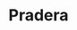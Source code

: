 ---
title: Pradera
departamento: Valle del Cauca
description: >-
  Es uno de los 42 municipios que conforman el departamento del Valle de Cauca
  en Colombia, localizado en la zona sur del departamento. Es un municipio de
  pequeños contrastes geográficos; con extensas y calientes cordilleras y
  praderas sembradas de caña de azúcar.
grafica_ubicacion_geografica: /charts/municipios/pradera/ubicacion_geografica.html
grafica_comunidades_focalizadas: /charts/municipios/pradera/comunidades_focalizadas.html
grafica_poblacion_genero: /charts/municipios/pradera/poblacion_genero.html
grafica_area_geografica_genero: /charts/municipios/pradera/area_geografica_genero.html
grafica_pertenencia_etnica: /charts/municipios/pradera/pertenencia_etnica.html
grafica_conflicto_identidad: /charts/municipios/pradera/conflicto_identidad.html
grafica_violencia_sexual: /charts/municipios/pradera/violencia_sexual.html
grafica_violencia_fisica: /charts/municipios/pradera/violencia_fisica.html
grafica_violencia_psicologica: /charts/municipios/pradera/violencia_psicologica.html
grafica_negligencia_abandono: /charts/municipios/pradera/negligencia_abandono.html
ficha: /fichas/pradera/ficha.pdf
centros_poblados_corregimientos:
  - La Granja
  - La Tupia
  - Lomitas
  - Potrerito
  - El Recreo
  - La Feria
  - La Cruz
distribucion_poblacional_hombres: 20895
distribucion_poblacional_mujeres: 22657
poblacion_discapacidad: 4574
asentamientos_indigenas: null
resguardos_indigenas: 1
consejos_comunitarios: 7
total_poblacion_victima: 7391
num_sujetos_reparacion_colectiva: 4
num_planes_retorno_reubicacion_colectiva: 2
territorio_entidades_snariv_sivjrnr:
  - >-
    Unidad para la Atención y Reparación Integral a las víctimas (UARIV)
    (SNARIV)
  - Unidad de Restitución de Tierras (URT) (SNARIV)
  - Departamento Administrativo para la Prosperidad Social (DPS) (SNARIV)
  - Ministerio del Interior (MinInterior) (SNARIV)
  - Ministerio de Justicia y del Derecho (MinJusticia) (SNARIV)
  - Agencia de Renovación del Territorio (ART) (SNARIV)
  - Instituto Colombiano de Bienestar Familiar (ICBF) (SNARIV)
  - Servicio Nacional de Aprendizaje (SENA) (SNARIV)
  - Ejército Nacional y Halotrust (Desminado humanitario civil) (SNARIV)
  - Secretaría de Agricultura Departamental (SNARIV)
  - Corporación Regional para el Desarrollo (SNARIV)
  - Jurisdicción Especial para la Paz (JEP) (SIVJRNR)
  - >-
    "Comisión para el Esclarecimiento de la Verdad, la Convivencia y la No
    Repeteción (CEV) (SIVJRNR)"
  - Secretarías de despacho de la administración local (SNARIV)
  - Personería (SNARIV)
priorizacion_convivencia_social_salud_mental: >-
  Tasa ajustada de mortalidad por VIH SIDA por 100.000 mujeres,Tasa ajustada de
  mortalidad por tumor maligno de mama por 100.000 mujeres,Morbilidad por
  condiciones Materno- perinatales,Tasa de mortalidad por IRA en menores de
  cinco años,Mortalidad materna y perinatal
region: Pacífico Medio, Alto Patía y Norte del Cauca
priorizacion_sexualidad_derechos_sexuales_reproductivos: >-
  "Discapacidad del movimiento de brazos, manos, piernas y cuerpo",Tasa de
  mortalidad en menores de un año por mil NV en zona rural,Tasa de mortalidad en
  menores de un año por mil NV afrodescendientes,El porcentaje de hogares con
  analfabetismo supera las cifras del departamento,Discapacidad del sistema
  nervioso,Atenciones en salud a población extranjera
priorizacion_gestion_diferencial_poblaciones_vulnerables: Morbilidad por condiciones mal clasificadas
priorizacion_fortalecimiento_autoridad_sanitaria: Morbilidad por condiciones mal clasificadas
eventos_salud_publica_predominantes:
  - Vigilancia en salud pública de la violencia de género e intrafamiliar
  - Dengue
  - Agresiones por animales potencialmente transmisores de rabia
  - Infección respiratoria aguda grave inusitada
  - Morbilidad materna extrema
  - Varicela individual
  - Bajo peso al nacer
  - Desnutrición aguda en menores de 5 años
  - Intento de suicidio
  - Enfermedades huérfanas - raras
rips_salud_mental_poblacion_general:
  - Trastorno mixto de ansiedad y depresión
  - Trastorno de ansiedad
  - Esquizofrenia
  - Demencia
  - Trastornos emocionales y del comportamiento
servicios_telemedicina_mpio_depto:
  - No hay habilitados servicios aún
total_pobreza_multidimensional: 2480%
pobreza_multidimensional_urbano: 2400%
pobreza_multidimensional_centro_poblado_rural_disperso: 3100%
ppales_actividades_economicas:
  - Agricultura
  - Servicios
  - Pago por servicios ambientales
  - Mercados Campesinos
observaciones_ppales_actividades_economicas: Agrícola (Yuca, Caña Azucarera, Café, Frutales y Arroz)
ppal_vocacion_mpio:
  - Agricultura
  - Ganadería
  - Bosque o Áreas de protección y conservación
observaciones_ppal_vocacion_mpio: null
trabajo_informal: 7790%
ppal_uso_suelo:
  - Agricultura
  - Ganadería
  - Turismo de naturaleza
observaciones_ppal_uso_suelo: |-
  Monocultivo de caña de azúcar
  Cultivo de café
  Cultivo de pancoger Ganadería extensiva
espacios_socio_comunitarios:
  - Parque Temático Mompaz
  - ' Biblioteca Pradera'
  - ' Estadio Salustio'
  - ' Casa de la cultura'
  - ' Coliseo Pradera'
  - ' Cancha Sintética'
  - ' Parque Recreacional'
medios_comunicacion:
  - La pradereña Entérate Pradera
  - ' Pradera Radio Online'
  - ' Cañaveral Stereo'
iniciativas_org_sociedad_civil: '23'
programas_usaid:
  - Avanza Pacífico
  - ' Justicia para una Paz Sostenible'
  - ' Programa de Alianzas Comerciales'
  - ' Iniciativa de Finanzas Rurales'
  - ' Pasos seguros'
comunidades:
  - label: 'Kwet Wala '
    slug: kwet-wala
    permalink: /comunidad-focalizada/kwet-wala
download_file: /reportes/pradera.pdf
layout: territorio

---